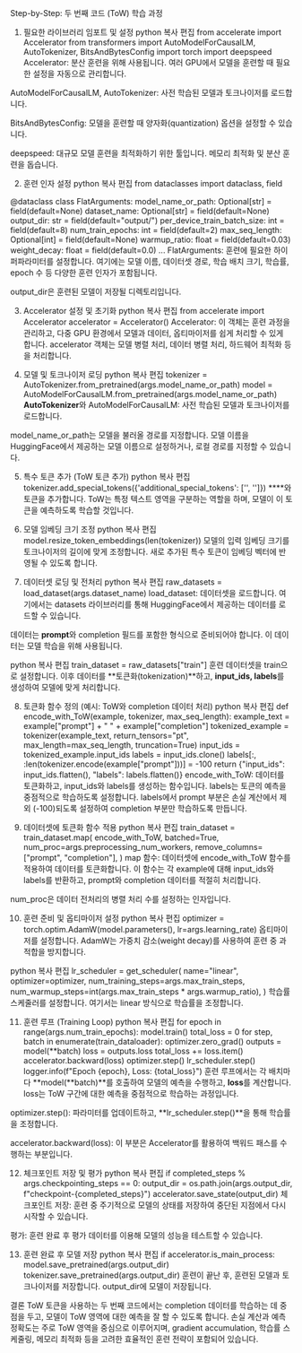 Step-by-Step: 두 번째 코드 (ToW) 학습 과정
1. 필요한 라이브러리 임포트 및 설정
python
복사
편집
from accelerate import Accelerator
from transformers import AutoModelForCausalLM, AutoTokenizer, BitsAndBytesConfig
import torch
import deepspeed
Accelerator: 분산 훈련을 위해 사용됩니다. 여러 GPU에서 모델을 훈련할 때 필요한 설정을 자동으로 관리합니다.

AutoModelForCausalLM, AutoTokenizer: 사전 학습된 모델과 토크나이저를 로드합니다.

BitsAndBytesConfig: 모델을 훈련할 때 양자화(quantization) 옵션을 설정할 수 있습니다.

deepspeed: 대규모 모델 훈련을 최적화하기 위한 툴입니다. 메모리 최적화 및 분산 훈련을 돕습니다.

2. 훈련 인자 설정
python
복사
편집
from dataclasses import dataclass, field

@dataclass
class FlatArguments:
    model_name_or_path: Optional[str] = field(default=None)
    dataset_name: Optional[str] = field(default=None)
    output_dir: str = field(default="output/")
    per_device_train_batch_size: int = field(default=8)
    num_train_epochs: int = field(default=2)
    max_seq_length: Optional[int] = field(default=None)
    warmup_ratio: float = field(default=0.03)
    weight_decay: float = field(default=0.0)
    ...
FlatArguments: 훈련에 필요한 하이퍼파라미터를 설정합니다. 여기에는 모델 이름, 데이터셋 경로, 학습 배치 크기, 학습률, epoch 수 등 다양한 훈련 인자가 포함됩니다.

output_dir은 훈련된 모델이 저장될 디렉토리입니다.

3. Accelerator 설정 및 초기화
python
복사
편집
from accelerate import Accelerator
accelerator = Accelerator()
Accelerator: 이 객체는 훈련 과정을 관리하고, 다중 GPU 환경에서 모델과 데이터, 옵티마이저를 쉽게 처리할 수 있게 합니다. accelerator 객체는 모델 병렬 처리, 데이터 병렬 처리, 하드웨어 최적화 등을 처리합니다.

4. 모델 및 토크나이저 로딩
python
복사
편집
tokenizer = AutoTokenizer.from_pretrained(args.model_name_or_path)
model = AutoModelForCausalLM.from_pretrained(args.model_name_or_path)
**AutoTokenizer**와 AutoModelForCausalLM: 사전 학습된 모델과 토크나이저를 로드합니다.

model_name_or_path는 모델을 불러올 경로를 지정합니다. 모델 이름을 HuggingFace에서 제공하는 모델 이름으로 설정하거나, 로컬 경로를 지정할 수 있습니다.

5. 특수 토큰 추가 (ToW 토큰 추가)
python
복사
편집
tokenizer.add_special_tokens({'additional_special_tokens': ['<ToW>', '</ToW>']})
**<ToW>**와 </ToW> 토큰을 추가합니다. ToW는 특정 텍스트 영역을 구분하는 역할을 하며, 모델이 이 토큰을 예측하도록 학습할 것입니다.

6. 모델 임베딩 크기 조정
python
복사
편집
model.resize_token_embeddings(len(tokenizer))
모델의 입력 임베딩 크기를 토크나이저의 길이에 맞게 조정합니다. 새로 추가된 특수 토큰이 임베딩 벡터에 반영될 수 있도록 합니다.

7. 데이터셋 로딩 및 전처리
python
복사
편집
raw_datasets = load_dataset(args.dataset_name)
load_dataset: 데이터셋을 로드합니다. 여기에서는 datasets 라이브러리를 통해 HuggingFace에서 제공하는 데이터를 로드할 수 있습니다.

데이터는 **prompt**와 completion 필드를 포함한 형식으로 준비되어야 합니다. 이 데이터는 모델 학습을 위해 사용됩니다.

python
복사
편집
train_dataset = raw_datasets["train"]
훈련 데이터셋을 train으로 설정합니다. 이후 데이터를 **토큰화(tokenization)**하고, **input_ids, labels**를 생성하여 모델에 맞게 처리합니다.

8. 토큰화 함수 정의 (예시: ToW와 completion 데이터 처리)
python
복사
편집
def encode_with_ToW(example, tokenizer, max_seq_length):
    example_text = example["prompt"] + " " + example["completion"]
    tokenized_example = tokenizer(example_text, return_tensors="pt", max_length=max_seq_length, truncation=True)
    input_ids = tokenized_example.input_ids
    labels = input_ids.clone()
    labels[:, :len(tokenizer.encode(example["prompt"]))] = -100
    return {"input_ids": input_ids.flatten(), "labels": labels.flatten()}
encode_with_ToW: 데이터를 토큰화하고, input_ids와 labels를 생성하는 함수입니다. labels는 <ToW> 토큰의 예측을 중점적으로 학습하도록 설정합니다. labels에서 prompt 부분은 손실 계산에서 제외 (-100)되도록 설정하여 completion 부분만 학습하도록 만듭니다.

9. 데이터셋에 토큰화 함수 적용
python
복사
편집
train_dataset = train_dataset.map(
    encode_with_ToW,
    batched=True,
    num_proc=args.preprocessing_num_workers,
    remove_columns=["prompt", "completion"],
)
map 함수: 데이터셋에 encode_with_ToW 함수를 적용하여 데이터를 토큰화합니다. 이 함수는 각 example에 대해 input_ids와 labels를 반환하고, prompt와 completion 데이터를 적절히 처리합니다.

num_proc은 데이터 전처리의 병렬 처리 수를 설정하는 인자입니다.

10. 훈련 준비 및 옵티마이저 설정
python
복사
편집
optimizer = torch.optim.AdamW(model.parameters(), lr=args.learning_rate)
옵티마이저를 설정합니다. AdamW는 가중치 감소(weight decay)를 사용하여 훈련 중 과적합을 방지합니다.

python
복사
편집
lr_scheduler = get_scheduler(
    name="linear",
    optimizer=optimizer,
    num_training_steps=args.max_train_steps,
    num_warmup_steps=int(args.max_train_steps * args.warmup_ratio),
)
학습률 스케줄러를 설정합니다. 여기서는 linear 방식으로 학습률을 조정합니다.

11. 훈련 루프 (Training Loop)
python
복사
편집
for epoch in range(args.num_train_epochs):
    model.train()
    total_loss = 0
    for step, batch in enumerate(train_dataloader):
        optimizer.zero_grad()
        outputs = model(**batch)
        loss = outputs.loss
        total_loss += loss.item()
        accelerator.backward(loss)
        optimizer.step()
        lr_scheduler.step()
    logger.info(f"Epoch {epoch}, Loss: {total_loss}")
훈련 루프에서는 각 배치마다 **model(**batch)**를 호출하여 모델의 예측을 수행하고, **loss**를 계산합니다. loss는 ToW 구간에 대한 예측을 중점적으로 학습하는 과정입니다.

optimizer.step(): 파라미터를 업데이트하고, **lr_scheduler.step()**을 통해 학습률을 조정합니다.

accelerator.backward(loss): 이 부분은 Accelerator를 활용하여 백워드 패스를 수행하는 부분입니다.

12. 체크포인트 저장 및 평가
python
복사
편집
if completed_steps % args.checkpointing_steps == 0:
    output_dir = os.path.join(args.output_dir, f"checkpoint-{completed_steps}")
    accelerator.save_state(output_dir)
체크포인트 저장: 훈련 중 주기적으로 모델의 상태를 저장하여 중단된 지점에서 다시 시작할 수 있습니다.

평가: 훈련 완료 후 평가 데이터를 이용해 모델의 성능을 테스트할 수 있습니다.

13. 훈련 완료 후 모델 저장
python
복사
편집
if accelerator.is_main_process:
    model.save_pretrained(args.output_dir)
    tokenizer.save_pretrained(args.output_dir)
훈련이 끝난 후, 훈련된 모델과 토크나이저를 저장합니다. output_dir에 모델이 저장됩니다.

결론
ToW 토큰을 사용하는 두 번째 코드에서는 completion 데이터를 학습하는 데 중점을 두고, 모델이 ToW 영역에 대한 예측을 잘 할 수 있도록 합니다. 손실 계산과 예측 정확도는 주로 ToW 영역을 중심으로 이루어지며, gradient accumulation, 학습률 스케줄링, 메모리 최적화 등을 고려한 효율적인 훈련 전략이 포함되어 있습니다.